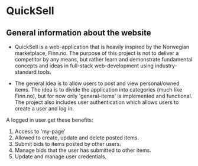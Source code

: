 # QuickSell

## General information about the website

- QuickSell is a web-application that is heavily inspired by the Norwegian marketplace, Finn.no. The purpose of this project is not to deliver a competitor by any means, but rather learn and demonstrate fundamental concepts and ideas in full-stack web-development using industry-standard tools.

- The general idea is to allow users to post and view personal/owned items. The idea is to divide the application into categories (much like Finn.no), but for now only 'general-items' is implemented and functional. The project also includes user authentication which allows users to create a user and log in.

A logged in user get these benefits:
1. Access to 'my-page'
2. Allowed to create, update and delete posted items.
3. Submit bids to items posted by other users.
4. Manage bids that the user has submitted to other items.
5. Update and manage user credentials.

